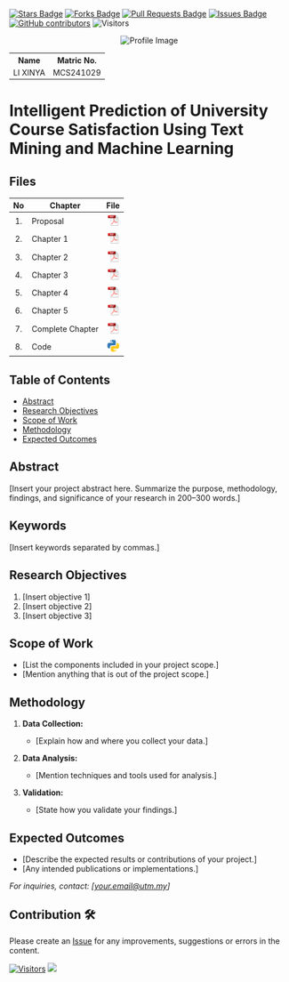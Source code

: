 <a href="https://github.com/drshahizan/research-design/stargazers"><img src="https://img.shields.io/github/stars/drshahizan/research-design" alt="Stars Badge"/></a>
<a href="https://github.com/drshahizan/research-design/network/members"><img src="https://img.shields.io/github/forks/drshahizan/research-design" alt="Forks Badge"/></a>
<a href="https://github.com/drshahizan/research-design/pulls"><img src="https://img.shields.io/github/issues-pr/drshahizan/research-design" alt="Pull Requests Badge"/></a>
<a href="https://github.com/drshahizan/research-design"><img src="https://img.shields.io/github/issues/drshahizan/research-design" alt="Issues Badge"/></a>
<a href="https://github.com/drshahizan/research-design/graphs/contributors"><img alt="GitHub contributors" src="https://img.shields.io/github/contributors/drshahizan/research-design?color=2b9348"></a>
![Visitors](https://api.visitorbadge.io/api/visitors?path=https%3A%2F%2Fgithub.com%2Fdrshahizan%2BDM&labelColor=%23d9e3f0&countColor=%23697689&style=flat)

<p align="center">
  <img height="300px" src="img/person_icon.png" alt="Profile Image">
</p>

<table align="center">
  <tr>
    <th>Name</th>
    <th>Matric No.</th>
  </tr>
  <tr>
    <td>LI XINYA</td>
    <td>MCS241029
</td>
  </tr>
</table>

# Intelligent Prediction of University Course Satisfaction Using Text Mining and Machine Learning

## Files

| No  | Chapter     |                                                 File |
| :-: | ---------- | :---------------------------------------------------------------------------------------------------: |
|  1.  | Proposal | <a href="Proposal-LIXINYA02.pdf"><img src="img/pdf.svg" width="24px" height="24px"></a> |
|  2.  | Chapter 1 | <a href="c1/Chapter1_LI XINYA.pdf"><img src="img/pdf.svg" width="24px" height="24px"></a> |
|  3.  | Chapter 2 | <a href="c2/Chapter2_Li Xinya.pdf"><img src="img/pdf.svg" width="24px" height="24px"></a> |
|  4.  | Chapter 3 | <a href="c3/Chapter3_LI XINYA.pdf"><img src="img/pdf.svg" width="24px" height="24px"></a> |
|  5.  | Chapter 4 | <a href="c4/Chapter4_LI XINYA.pdf"><img src="img/pdf.svg" width="24px" height="24px"></a> |
|  6.  | Chapter 5 | <a href="c5/Chapter5_LI XINYA.pdf"><img src="img/pdf.svg" width="24px" height="24px"></a> |
|  7.  | Complete Chapter | <a href="Full Chapter/All Chapters LIXINYA.pdf"><img src="img/pdf.svg" width="24px" height="24px"></a> |
|  8.  | Code | <a href="[code](https://colab.research.google.com/drive/18pZmO_Z62Yqf4o0Sf4niZT4-TQHxWJWW?usp=sharing)"><img src="img/python_icon.png" width="24px" height="24px"></a> |


## Table of Contents
- [Abstract](#abstract)
- [Research Objectives](#research-objectives)
- [Scope of Work](#scope-of-work)
- [Methodology](#methodology)
- [Expected Outcomes](#expected-outcomes)

## Abstract

[Insert your project abstract here. Summarize the purpose, methodology, findings, and significance of your research in 200–300 words.]

## Keywords

[Insert keywords separated by commas.]

## Research Objectives

1. [Insert objective 1]
2. [Insert objective 2]
3. [Insert objective 3]

## Scope of Work
- [List the components included in your project scope.]
- [Mention anything that is out of the project scope.]

## Methodology

1. **Data Collection:**
   - [Explain how and where you collect your data.]

2. **Data Analysis:**
   - [Mention techniques and tools used for analysis.]

3. **Validation:**
   - [State how you validate your findings.]

## Expected Outcomes

- [Describe the expected results or contributions of your project.]
- [Any intended publications or implementations.]

*For inquiries, contact: [your.email@utm.my]*

 




## Contribution 🛠️
Please create an [Issue](https://github.com/drshahizan/research-design/issues) for any improvements, suggestions or errors in the content.

[![Visitors](https://api.visitorbadge.io/api/visitors?path=https%3A%2F%2Fgithub.com%2Fdrshahizan&labelColor=%23697689&countColor=%23555555&style=plastic)](https://visitorbadge.io/status?path=https%3A%2F%2Fgithub.com%2Fdrshahizan)
![](https://hit.yhype.me/github/profile?user_id=81284918)


